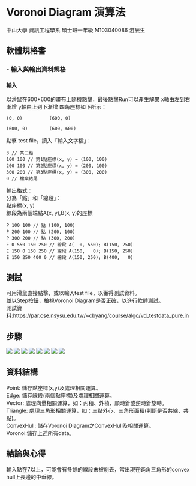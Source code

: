 # Voronoi Diagram 演算法
中山大學 資訊工程學系 碩士班一年級 M103040086 游辰生

## 軟體規格書
### - 輸入與輸出資料規格
#### 輸入
以滑鼠在600*600的畫布上隨機點擊，最後點擊Run可以產生解果
x軸由左到右漸增
y軸由上到下漸增
四角座標如下所示：
```
(0, 0)          (600, 0)

(600, 0)        (600, 600)
```
點擊 test file，讀入「輸入文字檔」：  
```
3 // 共三點
100 100 // 第1點座標(x, y) = (100, 100)
200 100 // 第2點座標(x, y) = (200, 100)
300 200 // 第3點座標(x, y) = (300, 200)
0 // 檔案結尾
```
輸出格式：  
分為「點」和「線段」：  
點座標(x, y)  
線段為兩個端點A(x, y),B(x, y)的座標  

```
P 100 100 // 點 (100, 100)
P 200 100 // 點 (200, 100)
P 300 200 // 點 (300, 200)
E 0 550 150 250 // 線段 A(  0, 550); B(150, 250)
E 150 0 150 250 // 線段 A(150,   0); B(150, 250)
E 150 250 400 0 // 線段 A(150, 250); B(400,   0)

```
## 測試
可用滑鼠直接點擊，或以輸入test file，以獲得測試資料。  
並以Step按鈕，檢視Voronoi Diagram是否正確，以進行軟體測試。  
測試資料:https://par.cse.nsysu.edu.tw/~cbyang/course/algo/vd_testdata_pure.in

## 步驟
![](https://raw.githubusercontent.com/lsps9150125/Vonoroi/main/step1.JPG)
![](https://raw.githubusercontent.com/lsps9150125/Vonoroi/main/step2.JPG)
![](https://raw.githubusercontent.com/lsps9150125/Vonoroi/main/step3.JPG)
![](https://raw.githubusercontent.com/lsps9150125/Vonoroi/main/step4.JPG)
![](https://raw.githubusercontent.com/lsps9150125/Vonoroi/main/step5.JPG)
![](https://raw.githubusercontent.com/lsps9150125/Vonoroi/main/step6.JPG)
![](https://raw.githubusercontent.com/lsps9150125/Vonoroi/main/step7.JPG)
![](https://raw.githubusercontent.com/lsps9150125/Vonoroi/main/run.JPG)

## 資料結構
Point: 儲存點座標(x,y)及處理相關運算。  
Edge: 儲存線段(兩個點座標)及處理相關運算。  
Vector: 處理向量相關運算，如：內積、外積、順時針或逆時針旋轉。  
Triangle: 處理三角形相關運算，如：三點外心、三角形面積(判斷是否共線、共點)。   
ConvexHull: 儲存Voronoi Diagram之ConvexHull及相關運算。  
Voronoi:儲存上述所有data。  

## 結論與心得
輸入點在7以上，可能會有多餘的線段未被削去，常出現在鈍角三角形的convex hull上長邊的中垂線。
